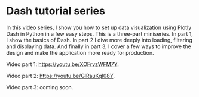 # Dash tutorial series

In this video series, I show you how to set up data visualization using Plotly Dash in Python in a few easy steps. This is a three-part miniseries. In part 1, I show the basics of Dash. In part 2 I dive more deeply into loading, filtering and displaying data. And finally in part 3, I cover a few ways to improve the design and make the application more ready for production.

Video part 1: https://youtu.be/XOFrvzWFM7Y.

Video part 2: https://youtu.be/GlRauKqI08Y.

Video part 3: coming soon.
